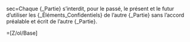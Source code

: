 sec=Chaque {_Partie} s’interdit, pour le passé, le présent et le futur d’utiliser les {_Éléments_Confidentiels} de l’autre {_Partie} sans l’accord préalable et écrit de l’autre {_Partie}. 

=[Z/ol/Base]
